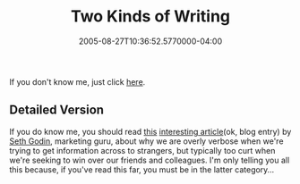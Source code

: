﻿---
title: Two Kinds of Writing
date: "2005-08-27T10:36:52.5770000-04:00"
description: You should read this interesting article (ok, blog entry)
featuredImage: /img/default-post-image.jpg
---

If you don't know me, just click [here](http://sethgodin.typepad.com/seths_blog/2005/08/two_kinds_of_wr.html).

## Detailed Version

If you do know me, you should read [this](http://sethgodin.typepad.com/seths_blog/2005/08/two_kinds_of_wr.html) [interesting article](http://sethgodin.typepad.com/seths_blog/2005/08/two_kinds_of_wr.html)(ok, blog entry) by [Seth Godin](http://sethgodin.typepad.com/seths_blog), marketing guru, about why we are overly verbose when we're trying to get information across to strangers, but typically too curt when we're seeking to win over our friends and colleagues. I'm only telling you all this because, if you've read this far, you must be in the latter category…

